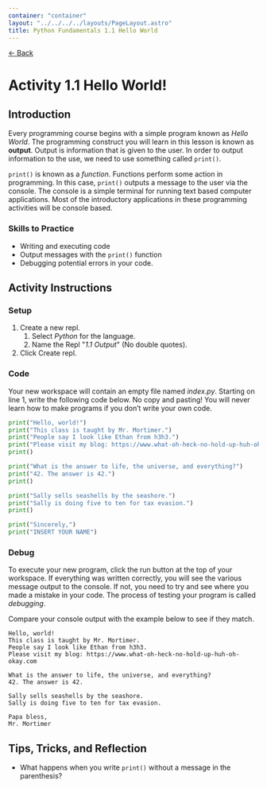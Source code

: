 ```yaml
---
container: "container"
layout: "../../../../layouts/PageLayout.astro"
title: Python Fundamentals 1.1 Hello World
---
```


[← Back](/courses/python-fundamentals/)

# Activity 1.1 Hello World!

## Introduction

Every programming course begins with a simple program known as _Hello World_. The programming construct you will learn in this lesson is known as **output**. Output is information that is given to the user. In order to output information to the use, we need to use something called `print()`.

`print()` is known as a _function_. Functions perform some action in programming. In this case, `print()` outputs a message to the user via the console. The console is a simple terminal for running text based computer applications. Most of the introductory applications in these programming activities will be console based.

### Skills to Practice

- Writing and executing code
- Output messages with the `print()` function
- Debugging potential errors in your code.

## Activity Instructions

### Setup

1. Create a new repl.
   1. Select _Python_ for the language.
   2. Name the Repl "_1.1 Output_" (No double quotes).
2. Click Create repl.

### Code

Your new workspace will contain an empty file named _index.py_. Starting on line 1, write the following code below. No copy and pasting! You will never learn how to make programs if you don’t write your own code.

```python
print("Hello, world!")
print("This class is taught by Mr. Mortimer.")
print("People say I look like Ethan from h3h3.")
print("Please visit my blog: https://www.what-oh-heck-no-hold-up-huh-oh-okay.com")
print()

print("What is the answer to life, the universe, and everything?")
print("42. The answer is 42.")
print()

print("Sally sells seashells by the seashore.")
print("Sally is doing five to ten for tax evasion.")
print()

print("Sincerely,")
print("INSERT YOUR NAME")
```

### Debug

To execute your new program, click the run button at the top of your workspace. If everything was written correctly, you will see the various message output to the console. If not, you need to try and see where you made a mistake in your code. The process of testing your program is called _debugging_.

Compare your console output with the example below to see if they match.

```
Hello, world!
This class is taught by Mr. Mortimer.
People say I look like Ethan from h3h3.
Please visit my blog: https://www.what-oh-heck-no-hold-up-huh-oh-okay.com

What is the answer to life, the universe, and everything?
42. The answer is 42.

Sally sells seashells by the seashore.
Sally is doing five to ten for tax evasion.

Papa bless,
Mr. Mortimer
```

## Tips, Tricks, and Reflection

- What happens when you write `print()` without a message in the parenthesis?
